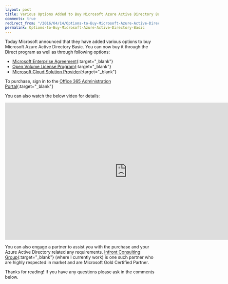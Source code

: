 ```yaml
---
layout: post
title: Various Options Added to Buy Microsoft Azure Active Directory Basic
comments: true
redirect_from: "/2016/04/14/Options-to-Buy-Microsoft-Azure-Active-Directory-Basic/"
permalink: Options-to-Buy-Microsoft-Azure-Active-Directory-Basic
---
```


Today Microsoft announced that they have added various options to buy Microsoft Azure Active Directory Basic. 
You can now buy it through the Direct program as well as through following options:

 - [Microsoft Enterprise Agreement](https://www.microsoft.com/en-us/licensing/licensing-programs/enterprise.aspx?WT.mc_id=azurebg_email_Trans_1065_Tier2_Release_MOSP){:target="_blank"}
 - [Open Volume License Program](https://www.microsoft.com/en-us/licensing/licensing-programs/open-license.aspx?WT.mc_id=azurebg_email_Trans_1065_Tier2_Release_MOSP){:target="_blank"}
 - [Microsoft Cloud Solution Provider](https://partner.microsoft.com/en-US/Solutions/cloud-reseller-overview?WT.mc_id=azurebg_email_Trans_1065_Tier2_Release_MOSP){:target="_blank"}

To purchase, sign in to the [Office 365 Administration Portal](https://portal.office.com){:target="_blank"}

You can also watch the below video for details:
<iframe src="https://channel9.msdn.com/Series/Azure-Active-Directory-Videos-Demos/How-to-Purchase-Azure-Active-Directory-Premium-Existing-Customer/player" width="800" height="450" allowFullScreen frameBorder="0"></iframe>

You can also engage a partner to assist you with the purchase and your Azure Active Directory related any requirements. 
[Infront Consulting Group](http://www.infrontconsulting.com/){:target="_blank"} (where I currently work) is one such partner who are highly respected in market and are Microsoft Gold Certified Partner. 

Thanks for reading! If you have any questions please ask in the comments below.
